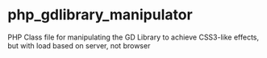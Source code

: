 php_gdlibrary_manipulator
=========================

PHP Class file for manipulating the GD Library to achieve CSS3-like effects, but with load based on server, not browser